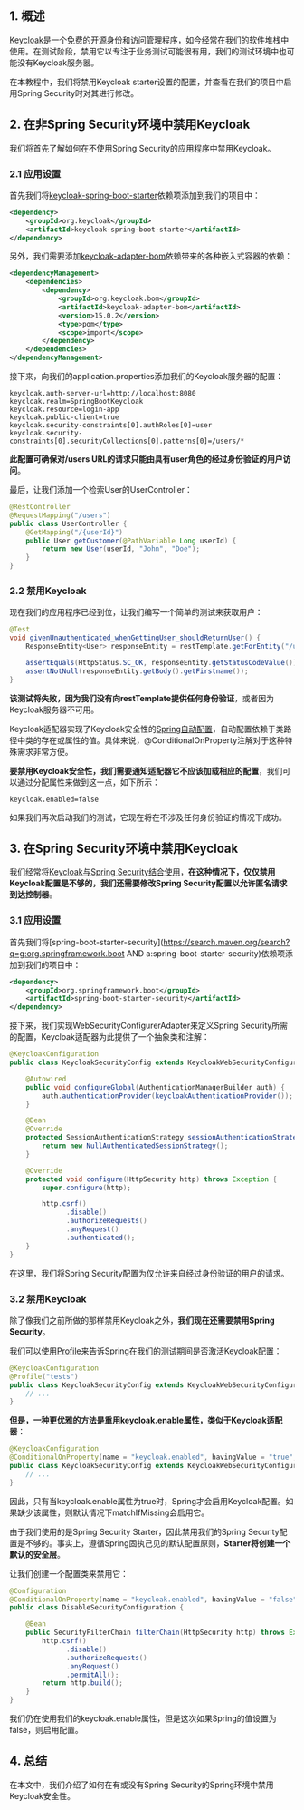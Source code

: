 ## 1. 概述

[Keycloak]()是一个免费的开源身份和访问管理程序，如今经常在我们的软件堆栈中使用。在测试阶段，禁用它以专注于业务测试可能很有用，我们的测试环境中也可能没有Keycloak服务器。

在本教程中，我们将禁用Keycloak starter设置的配置，并查看在我们的项目中启用Spring Security时对其进行修改。

## 2. 在非Spring Security环境中禁用Keycloak

我们将首先了解如何在不使用Spring Security的应用程序中禁用Keycloak。

### 2.1 应用设置

首先我们将[keycloak-spring-boot-starter](https://search.maven.org/search?q=keycloak-spring-boot-starter)依赖项添加到我们的项目中：

```xml
<dependency>
    <groupId>org.keycloak</groupId>
    <artifactId>keycloak-spring-boot-starter</artifactId>
</dependency>
```

另外，我们需要添加[keycloak-adapter-bom](https://search.maven.org/search?q=keycloak-adapter-bom)依赖带来的各种嵌入式容器的依赖：

```xml
<dependencyManagement>
    <dependencies>
        <dependency>
            <groupId>org.keycloak.bom</groupId>
            <artifactId>keycloak-adapter-bom</artifactId>
            <version>15.0.2</version>
            <type>pom</type>
            <scope>import</scope>
        </dependency>
    </dependencies>
</dependencyManagement>
```

接下来，向我们的application.properties添加我们的Keycloak服务器的配置：

```properties
keycloak.auth-server-url=http://localhost:8080
keycloak.realm=SpringBootKeycloak
keycloak.resource=login-app
keycloak.public-client=true
keycloak.security-constraints[0].authRoles[0]=user
keycloak.security-constraints[0].securityCollections[0].patterns[0]=/users/*
```

**此配置可确保对/users URL的请求只能由具有user角色的经过身份验证的用户访问**。

最后，让我们添加一个检索User的UserController：

```java
@RestController
@RequestMapping("/users")
public class UserController {
    @GetMapping("/{userId}")
    public User getCustomer(@PathVariable Long userId) {
        return new User(userId, "John", "Doe");
    }
}
```

### 2.2 禁用Keycloak

现在我们的应用程序已经到位，让我们编写一个简单的测试来获取用户：

```java
@Test
void givenUnauthenticated_whenGettingUser_shouldReturnUser() {
    ResponseEntity<User> responseEntity = restTemplate.getForEntity("/users/1", User.class);

    assertEquals(HttpStatus.SC_OK, responseEntity.getStatusCodeValue());
    assertNotNull(responseEntity.getBody().getFirstname());
}
```

**该测试将失败，因为我们没有向restTemplate提供任何身份验证**，或者因为Keycloak服务器不可用。

Keycloak适配器实现了Keycloak安全性的[Spring自动配置](https://docs.spring.io/spring-boot/docs/current/reference/html/using.html#using.auto-configuration)，自动配置依赖于类路径中类的存在或属性的值。具体来说，@ConditionalOnProperty注解对于这种特殊需求非常方便。

**要禁用Keycloak安全性，我们需要通知适配器它不应该加载相应的配置**，我们可以通过分配属性来做到这一点，如下所示：

```properties
keycloak.enabled=false
```

如果我们再次启动我们的测试，它现在将在不涉及任何身份验证的情况下成功。

## 3. 在Spring Security环境中禁用Keycloak

我们经常将[Keycloak与Spring Security结合使用]()，**在这种情况下，仅仅禁用Keycloak配置是不够的，我们还需要修改Spring Security配置以允许匿名请求到达控制器**。

### 3.1 应用设置

首先我们将[spring-boot-starter-security](https://search.maven.org/search?q=g:org.springframework.boot AND a:spring-boot-starter-security)依赖项添加到我们的项目中：

```xml
<dependency>
    <groupId>org.springframework.boot</groupId>
    <artifactId>spring-boot-starter-security</artifactId>
</dependency>
```

接下来，我们实现WebSecurityConfigurerAdapter来定义Spring Security所需的配置，Keycloak适配器为此提供了一个抽象类和注解：

```java
@KeycloakConfiguration
public class KeycloakSecurityConfig extends KeycloakWebSecurityConfigurerAdapter {

    @Autowired
    public void configureGlobal(AuthenticationManagerBuilder auth) {
        auth.authenticationProvider(keycloakAuthenticationProvider());
    }

    @Bean
    @Override
    protected SessionAuthenticationStrategy sessionAuthenticationStrategy() {
        return new NullAuthenticatedSessionStrategy();
    }

    @Override
    protected void configure(HttpSecurity http) throws Exception {
        super.configure(http);

        http.csrf()
              .disable()
              .authorizeRequests()
              .anyRequest()
              .authenticated();
    }
}
```

在这里，我们将Spring Security配置为仅允许来自经过身份验证的用户的请求。

### 3.2 禁用Keycloak

除了像我们之前所做的那样禁用Keycloak之外，**我们现在还需要禁用Spring Security**。

我们可以使用[Profile]()来告诉Spring在我们的测试期间是否激活Keycloak配置：

```java
@KeycloakConfiguration
@Profile("tests")
public class KeycloakSecurityConfig extends KeycloakWebSecurityConfigurerAdapter {
    // ...
}
```

**但是，一种更优雅的方法是重用keycloak.enable属性，类似于Keycloak适配器**：

```java
@KeycloakConfiguration
@ConditionalOnProperty(name = "keycloak.enabled", havingValue = "true", matchIfMissing = true)
public class KeycloakSecurityConfig extends KeycloakWebSecurityConfigurerAdapter {
    // ...
}
```

因此，只有当keycloak.enable属性为true时，Spring才会启用Keycloak配置。如果缺少该属性，则默认情况下matchIfMissing会启用它。

由于我们使用的是Spring Security Starter，因此禁用我们的Spring Security配置是不够的。事实上，遵循Spring固执己见的默认配置原则，**Starter将创建一个默认的安全层**。

让我们创建一个配置类来禁用它：

```java
@Configuration
@ConditionalOnProperty(name = "keycloak.enabled", havingValue = "false")
public class DisableSecurityConfiguration {

    @Bean
    public SecurityFilterChain filterChain(HttpSecurity http) throws Exception {
        http.csrf()
              .disable()
              .authorizeRequests()
              .anyRequest()
              .permitAll();
        return http.build();
    }
}
```

我们仍在使用我们的keycloak.enable属性，但是这次如果Spring的值设置为false，则启用配置。

## 4. 总结

在本文中，我们介绍了如何在有或没有Spring Security的Spring环境中禁用Keycloak安全性。